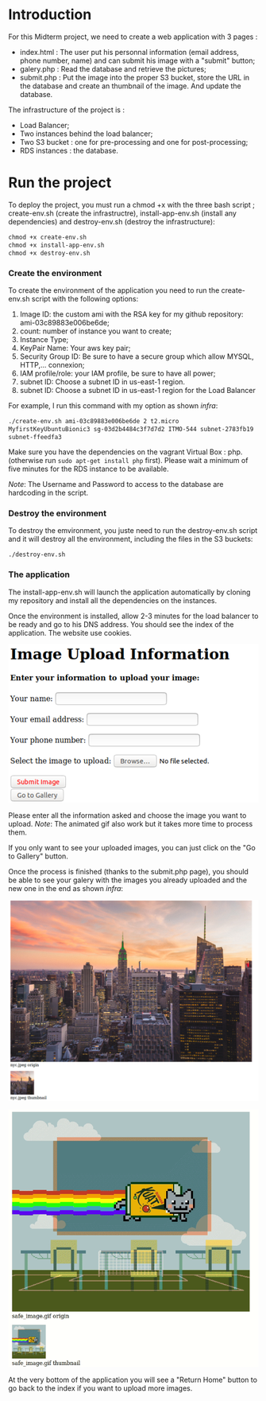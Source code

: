 # Introduction

For this Midterm project, we need to create a web application with 3 pages : 

-   index.html : The user put his personnal information (email address, phone number, name) and can submit his image with a "submit" button;
-   galery.php : Read the database and retrieve the pictures;
-   submit.php : Put the image into the proper S3 bucket, store the URL in the database and create an thumbnail of the image. And update the database.

The infrastructure of the project is :

-   Load Balancer;
-   Two instances behind the load balancer;
-   Two S3 bucket : one for pre-processing and one for post-processing;
-   RDS instances : the database.

# Run the project

To deploy the project, you must run a chmod +x with the three bash script ; create-env.sh (create the infrastructre), install-app-env.sh (install any dependencies) and destroy-env.sh (destroy the infrastructure):
```shell
chmod +x create-env.sh
chmod +x install-app-env.sh
chmod +x destroy-env.sh
```

### Create the environment

To create the environment of the application you need to run the create-env.sh script with the following options:
1.  Image ID: the custom ami with the RSA key for my github repository: ami-03c89883e006be6de;
2.  count: number of instance you want to create;
3.  Instance Type;
4.  KeyPair Name: Your aws key pair;
5.  Security Group ID: Be sure to have a secure group which allow MYSQL, HTTP,... connexion;
6.  IAM profile/role: your IAM profile, be sure to have all power;
7.  subnet ID: Choose a subnet ID in us-east-1 region.
8.  subnet ID: Choose a subnet ID in us-east-1 region for the Load Balancer

For example, I run this command with my option as shown *infra*:
```shell
./create-env.sh ami-03c89883e006be6de 2 t2.micro MyfirstKeyUbuntuBionic3 sg-03d2b4484c3f7d7d2 ITMO-544 subnet-2783fb19 subnet-ffeedfa3
```
Make sure you have the dependencies on the vagrant Virtual Box : php. (otherwise run ```sudo apt-get install php``` first).
Please wait a minimum of five minutes for the RDS instance to be available.

*Note*: The Username and Password to access to the database are hardcoding in the script.

### Destroy the environment

To destroy the emvironment, you juste need to run the destroy-env.sh script and it will destroy all the environment, including the files in the S3 buckets:
```shell
./destroy-env.sh
```
### The application

The install-app-env.sh will launch the application automatically by cloning my repository and install all the dependencies on the instances.

Once the environment is installed, allow 2-3 minutes for the load balancer to be ready and go to his DNS address. You should see the index of the application.
The website use cookies.

![Index_page](src/index_page.png "Index page")

Please enter all the information asked and choose the image you want to upload.
*Note*: The animated gif also work but it takes more time to process them.

If you only want to see your uploaded images, you can just click on the "Go to Gallery" button. 

Once the process is finished (thanks to the submit.php page), you should be able to see your galery with the images you already uploaded and the new one in the end as shown *infra*:

![First_image](src/jpeg_file_test.png "First image uploaded with its thumbnail")

![gif_image_uploaded](src/uploaded_gif.gif "Animated Gif uploaded with its thumbnail")

At the very bottom of the application you will see a "Return Home" button to go back to the index if you want to upload more images.


